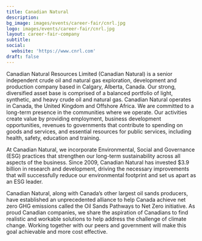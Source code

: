 ```yaml
---
title: Canadian Natural
description: 
bg_image: images/events/career-fair/cnrl.jpg
logo: images/events/career-fair/cnrl.jpg
layout: career-fair-company
subtitle: 
social:
  website: 'https://www.cnrl.com'
draft: false
---
```

Canadian Natural Resources Limited (Canadian Natural) is a senior independent crude oil and natural gas exploration, development and production company based in Calgary, Alberta, Canada. Our strong, diversified asset base is comprised of a balanced portfolio of light, synthetic, and heavy crude oil and natural gas. Canadian Natural operates in Canada, the United Kingdom and Offshore Africa. We are committed to a long-term presence in the communities where we operate. Our activities create value by providing employment, business development opportunities, revenues to governments that contribute to spending on goods and services, and essential resources for public services, including health, safety, education and training.

At Canadian Natural, we incorporate Environmental, Social and Governance (ESG) practices that strengthen our long-term sustainability across all aspects of the business. Since 2009, Canadian Natural has invested $3.9 billion in research and development, driving the necessary improvements that will successfully reduce our environmental footprint and set us apart as an ESG leader.

Canadian Natural, along with Canada’s other largest oil sands producers, have established an unprecedented alliance to help Canada achieve net zero GHG emissions called the Oil Sands Pathways to Net Zero initiative. As proud Canadian companies, we share the aspiration of Canadians to find realistic and workable solutions to help address the challenge of climate change. Working together with our peers and government will make this goal achievable and more cost effective.
